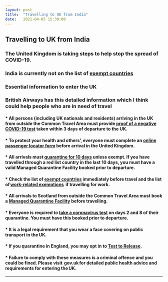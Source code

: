 ```yaml
---
layout: post 
title:  "Travelling to UK from India"
date:   2021-04-05 15:30:00 
---
```


Travelling to UK from India
-----------

### The United Kingdom is taking steps to help stop the spread of COVID-19.

### India is currently not on the list of [exempt countries](https://www.gov.uk/guidance/coronavirus-covid-19-travel-corridors) 

### Essential information to enter the UK

### British Airways has this detailed information which I think could help people who are in need of travel

#### * All persons (including UK nationals and residents) arriving in the UK from outside the Common Travel Area must provide [proof of a negative COVID-19 test](https://www.gov.uk/guidance/coronavirus-covid-19-testing-for-people-travelling-to-england) taken within 3 days of departure to the UK.
#### * To protect your health and others’, everyone must complete an [online passenger locator form](https://www.gov.uk/provide-journey-contact-details-before-travel-uk) before arrival in the United Kingdom.
#### * All arrivals must [quarantine for 10 days](https://www.gov.uk/guidance/how-to-quarantine-when-you-arrive-in-england) unless exempt. If you have travelled through a red list country in the last 10 days, you must have a valid Managed Quarantine Facility booked prior to departure.
#### * Check the list of [exempt countries](https://www.gov.uk/guidance/coronavirus-covid-19-travel-corridors) immediately before travel and the list of [work-related exemptions](https://www.gov.uk/government/publications/coronavirus-covid-19-travellers-exempt-from-uk-border-rules/coronavirus-covid-19-travellers-exempt-from-uk-border-rules)  if travelling for work.
#### * All arrivals to Scotland from outside the Common Travel Area must book a [Managed Quarantine Facility](https://www.gov.scot/publications/coronavirus-covid-19-international-travel-quarantine/) before travelling.
#### * Everyone is required to [take a coronavirus test](https://www.gov.uk/guidance/how-to-quarantine-when-you-arrive-in-england) on days 2 and 8 of their quarantine. You must have this booked prior to departure.
#### * It is a legal requirement that you wear a face covering on public transport in the UK.
#### * If you quarantine in England, you may opt in to [Test to Release](https://www.gov.uk/guidance/coronavirus-covid-19-test-to-release-for-international-travel).
#### * Failure to comply with these measures is a criminal offence and you could be fined. Please visit  gov.uk for detailed public health advice and requirements for entering the UK.

-------




